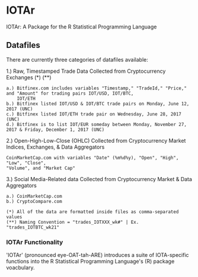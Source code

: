# IOTAr
IOTAr: A Package for the R Statistical Programming Language

## Datafiles
There are currently three categories of datafiles available:

1.) Raw, Timestamped Trade Data Collected from Cryptocurrency Exchanges (*) (**)

    a.) Bitfinex.com includes variables "Timestamp," "TradeId," "Price," and "Amount" for trading pairs IOT/USD, IOT/BTC,         
        IOT/ETH 
    b.) Bitfinex listed IOT/USD & IOT/BTC trade pairs on Monday, June 12, 2017 (UNC)
    c.) Bitfinex listed IOT/ETH trade pair on Wednesday, June 28, 2017 (UNC)
    d.) Bitfinex is to list IOT/EUR someday between Monday, November 27, 2017 & Friday, December 1, 2017 (UNC)

2.) Open-High-Low-Close (OHLC) Collected from Cryptocurrency Market Indices, Exchanges, & Data Aggregators

    CoinMarketCap.com with variables "Date" (%m%d%y), "Open", "High", "Low", "Close",        
    "Volume", and "Market Cap"

3.) Social Media-Related data Collected from Cryptocurrency Market & Data Aggregators

    a.) CoinMarketCap.com
    b.) CryptoCompare.com

    (*) All of the data are formatted inside files as comma-separated values
    (**) Naming Convention = "trades_IOTXXX_wk#" | Ex. "trades_IOTBTC_wk21"
    
### IOTAr Functionality

'IOTAr' (pronounced eye-OAT-tah-ARE) introduces a suite of IOTA-specific functions into the R Statistical Programming Language's (R) package voacbulary. 
